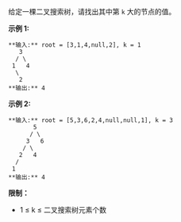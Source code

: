 给定一棵二叉搜索树，请找出其中第 `k` 大的节点的值。



**示例 1:**

    
    
    **输入:** root = [3,1,4,null,2], k = 1
       3
      / \
     1   4
      \
       2
    **输出:** 4

**示例 2:**

    
    
    **输入:** root = [5,3,6,2,4,null,null,1], k = 3
           5
          / \
         3   6
        / \
       2   4
      /
     1
    **输出:** 4



**限制：**

  * 1 ≤ k ≤ 二叉搜索树元素个数

